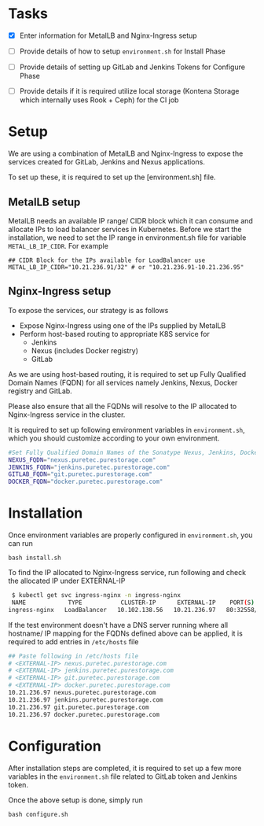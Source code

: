 # Tasks
- [x] Enter information for MetalLB and Nginx-Ingress setup
- [ ] Provide details of how to setup `environment.sh` for Install Phase
- [ ] Provide details of setting up GitLab and Jenkins Tokens for Configure Phase
- [ ] Provide details if it is required utilize local storage (Kontena Storage which internally uses Rook + Ceph) for the CI job


# Setup
We are using a combination of MetalLB and Nginx-Ingress to expose the services created for GitLab, Jenkins and Nexus applications.

To set up these, it is required to set up the [environment.sh] file.

## MetalLB setup
MetalLB needs an available IP range/ CIDR block which it can consume and allocate IPs to load balancer services in Kubernetes. Before we start the installation, we need to set the IP range in environment.sh file for variable ` METAL_LB_IP_CIDR`. For example
```shell
## CIDR Block for the IPs available for LoadBalancer use
METAL_LB_IP_CIDR="10.21.236.91/32" # or "10.21.236.91-10.21.236.95"
```

## Nginx-Ingress setup
To expose the services, our strategy is as follows
* Expose Nginx-Ingress using one of the IPs supplied by MetalLB
* Perform host-based routing to appropriate K8S service for
  * Jenkins
  * Nexus (includes Docker registry)
  * GitLab

As we are using host-based routing, it is required to set up Fully Qualified Domain Names (FQDN) for all services namely Jenkins, Nexus, Docker registry and GitLab.

Please also ensure that all the FQDNs will resolve to the IP allocated to Nginx-Ingress service in the cluster.

It is required to set up following environment variables in `environment.sh`, which you should customize according to your own environment.

```bash
#Set Fully Qualified Domain Names of the Sonatype Nexus, Jenkins, Docker and GitLab services in Kubernetes
NEXUS_FQDN="nexus.puretec.purestorage.com"
JENKINS_FQDN="jenkins.puretec.purestorage.com"
GITLAB_FQDN="git.puretec.purestorage.com"
DOCKER_FQDN="docker.puretec.purestorage.com"
```

# Installation
Once environment variables are properly configured in `environment.sh`, you can run 

```shell
bash install.sh
```
To find the IP allocated to Nginx-Ingress service, run following and check the allocated IP under EXTERNAL-IP
```bash
 $ kubectl get svc ingress-nginx -n ingress-nginx
 NAME            TYPE           CLUSTER-IP      EXTERNAL-IP    PORT(S)                      AGE
ingress-nginx   LoadBalancer   10.102.138.56   10.21.236.97   80:32558/TCP,443:32111/TCP   10m
 ```

 If the test environment doesn't have a DNS server running where all hostname/ IP mapping for the FQDNs defined above can be applied, it is required to add entries in `/etc/hosts` file

 ```bash
 ## Paste following in /etc/hosts file
# <EXTERNAL-IP> nexus.puretec.purestorage.com
# <EXTERNAL-IP> jenkins.puretec.purestorage.com
# <EXTERNAL-IP> git.puretec.purestorage.com
# <EXTERNAL-IP> docker.puretec.purestorage.com
10.21.236.97 nexus.puretec.purestorage.com
10.21.236.97 jenkins.puretec.purestorage.com
10.21.236.97 git.puretec.purestorage.com
10.21.236.97 docker.puretec.purestorage.com
 ```

# Configuration
After installation steps are completed, it is required to set up a few more variables in the `environment.sh` file related to GitLab token and Jenkins token.

Once the above setup is done, simply run

```shell
bash configure.sh
```

